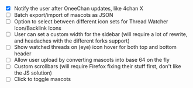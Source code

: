 - [x] Notify the user after OneeChan updates, like 4chan X
- [ ] Batch export/import of mascots as JSON
- [ ] Option to select between different icon sets for Thread Watcher Icon/Backlink Icons
- [ ] User can set a custom width for the sidebar (will require a lot of rewrite, and headaches with the different forks support) 
- [ ] Show watched threads on (eye) icon hover for both top and bottom header
- [ ] Allow user upload by converting mascots into base 64 on the fly
- [ ] Custom scrollbars (will require Firefox fixing their stuff first, don't like the JS solution)
- [ ] Click to toggle mascots
